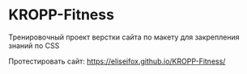 # KROPP-Fitness
Тренировочный проект верстки сайта по макету для закрепления знаний по CSS

Протестировать сайт:
https://eliseifox.github.io/KROPP-Fitness/
